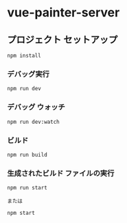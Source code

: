 # vue-painter-server

## プロジェクト セットアップ
```
npm install
```

### デバッグ実行
```
npm run dev
```

### デバッグ ウォッチ
```
npm run dev:watch
```

### ビルド
```
npm run build
```

### 生成されたビルド ファイルの実行
```
npm run start

または

npm start
```
